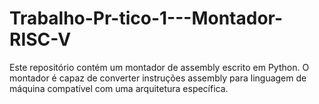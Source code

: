 # Trabalho-Pr-tico-1---Montador-RISC-V
Este repositório contém um montador de assembly escrito em Python. O montador é capaz de converter instruções assembly para linguagem de máquina compatível com uma arquitetura específica.
